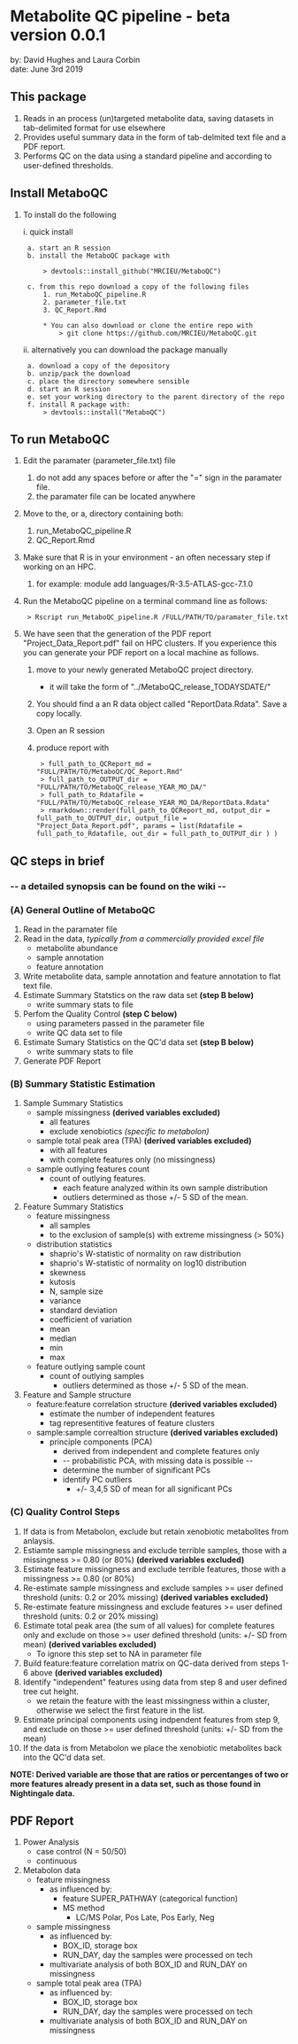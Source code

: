 # Metabolite QC pipeline - beta version 0.0.1

by: David Hughes and Laura Corbin	
date: June 3rd 2019

## This package
1. Reads in an process (un)targeted metabolite data, saving datasets in tab-delimited format for use elsewhere
2. Provides useful summary data in the form of tab-delmited text file and a PDF report.
3. Performs QC on the data using a standard pipeline and according to user-defined thresholds.

## Install MetaboQC
1. To install do the following
	
	 i. quick install
	
		a. start an R session
		b. install the MetaboQC package with

			> devtools::install_github("MRCIEU/MetaboQC")

		c. from this repo download a copy of the following files
			1. run_MetaboQC_pipeline.R
			2. parameter_file.txt
			3. QC_Report.Rmd
			
			* You can also download or clone the entire repo with
				> git clone https://github.com/MRCIEU/MetaboQC.git

	ii. alternatively you can download the package manually

		a. download a copy of the depository
		b. unzip/pack the download
		c. place the directory somewhere sensible
		d. start an R session
		e. set your working directory to the parent directory of the repo
		f. install R package with: 
			> devtools::install("MetaboQC")


## To run MetaboQC

1. Edit the paramater (parameter_file.txt) file
	1.	do not add any spaces before or after the "=" sign in the paramater file.
	2. the paramater file can be located anywhere
2. Move to the, or a, directory containing both:
	1. run_MetaboQC_pipeline.R
	2. QC_Report.Rmd
3. Make sure that R is in your environment - an often necessary step if working on an HPC.
	1. for example: module add languages/R-3.5-ATLAS-gcc-7.1.0
4. Run the MetaboQC pipeline on a terminal command line as follows:
		
		> Rscript run_MetaboQC_pipeline.R /FULL/PATH/TO/paramater_file.txt

5. We have seen that the generation of the PDF report "Project_Data_Report.pdf" fail on HPC clusters. If you experience this you can generate your PDF report on a local machine as follows.
	1. move to your newly generated MetaboQC project directory. 
		* it will take the form of "../MetaboQC_release_TODAYSDATE/"
	2. You should find a an R data object called "ReportData.Rdata". Save a copy locally.
	3. Open an R session
	4. produce report with
		
			> full_path_to_QCReport_md = "FULL/PATH/TO/MetaboQC/QC_Report.Rmd"
			> full_path_to_OUTPUT_dir = "FULL/PATH/TO/MetaboQC_release_YEAR_MO_DA/"
			> full_path_to_Rdatafile = "FULL/PATH/TO/MetaboQC_release_YEAR_MO_DA/ReportData.Rdata"
			> rmarkdown::render(full_path_to_QCReport_md, output_dir = full_path_to_OUTPUT_dir, output_file = "Project_Data_Report.pdf", params = list(Rdatafile = full_path_to_Rdatafile, out_dir = full_path_to_OUTPUT_dir ) )


## QC steps in brief

### -- a detailed synopsis can be found on the wiki --

### (A) General Outline of MetaboQC
1. Read in the paramater file
2. Read in the data, *typically from a commercially provided excel file*
	* metabolite abundance
	* sample annotation
	* feature annotation
3. Write metabolite data, sample annotation and feature annotation to flat text file.
4. Estimate Summary Statstics on the raw data set **(step B below)**
	* write summary stats to file
5. Perfom the Quality Control **(step C below)**
	* using parameters passed in the parameter file 
	* write QC data set to file
6. Estimate Sumary Statistics on the QC'd data set **(step B below)**
	* write summary stats to file
7. Generate PDF Report

### (B) Summary Statistic Estimation
1. Sample Summary Statistics
	* sample missingness **(derived variables excluded)**
		+ all features
		+ exclude xenobiotics *(specific to metabolon)*
	* sample total peak area (TPA) **(derived variables excluded)**
		+ with all features 
		+ with complete features only (no missingness) 
	* sample outlying features count
		+ count of outlying features. 
			+ each feature analyzed within its own sample distribution
			+ outliers determined as those +/- 5 SD of the mean.
2. Feature Summary Statistics
	* feature missingness
		+ all samples
		+ to the exclusion of sample(s) with extreme missingness (> 50%)
	* distribution statistics
		+ shaprio's W-statistic of normality on raw distribution
		+ shaprio's W-statistic of normality on log10 distribution
		+ skewness
		+ kutosis
		+ N, sample size
		+ variance
		+ standard deviation
		+ coefficient of variation
		+ mean
		+ median
		+ min
		+ max
	* feature outlying sample count
		+ count of outlying samples 
			+ outliers determined as those +/- 5 SD of the mean.
3. Feature and Sample structure
	* feature:feature correlation structure **(derived variables excluded)**
		+ estimate the number of independent features
		+ tag representitive features of feature clusters
	* sample:sample correaltion structure **(derived variables excluded)**
		+ principle components (PCA)
			* derived from independent and complete features only
			* -- probabilistic PCA, with missing data is possible --
			* determine the number of significant PCs
			* identify PC outliers
				* +/- 3,4,5 SD of mean for all significant PCs

### (C) Quality Control Steps
1. If data is from Metabolon, exclude but retain xenobiotic metabolites from anlaysis.
2. Estiamte sample missingness and exclude terrible samples, those with a missingness >= 0.80 (or 80%) **(derived variables excluded)**
3. Estimate feature missingness and exclude terrible features, those with a missingness >= 0.80 (or 80%)
4. Re-estimate sample missingness and exclude samples >= user defined threshold (units: 0.2 or 20% missing) **(derived variables excluded)**
5. Re-estimate feature missingness and exclude features >= user defined threshold (units: 0.2 or 20% missing)
6. Estimate total peak area (the sum of all values) for complete features only and exclude on those >= user defined threshold (units: +/- SD from mean)  **(derived variables excluded)**
	* To ignore this step set to NA in parameter file
8. Build feature:feature correlation matrix on QC-data derived from steps 1-6 above **(derived variables excluded)**
9. Identify "independent" features using data from step 8 and user defined tree cut height.
	* we retain the feature with the least missingness within a cluster, otherwise we select the first feature in the list. 	
10. Estimate principal components using indpendent features from step 9, and exclude on those >= user defined threshold (units: +/- SD from the mean)
11. If the data is from Metabolon we place the xenobiotic metabolites back into the QC'd data set. 


**NOTE: Derived variable are those that are ratios or percentanges of two or more features already present in a data set, such as those found in Nightingale data.**

## PDF Report

1. Power Analysis
	* case control (N = 50/50) 
	* continuous
2. Metabolon data
	* feature missingness
		+ as influenced by:
			+ feature SUPER_PATHWAY (categorical function)
			+ MS method
				+ LC/MS Polar, Pos Late, Pos Early, Neg
	* sample missingness
		+ as influenced by:
			+ BOX_ID, storage box
			+ RUN_DAY, day the samples were processed on tech
		+ multivariate analysis of both BOX_ID and RUN_DAY on missingness
	* sample total peak area (TPA)
		+ as influenced by:
			+ BOX_ID, storage box
			+ RUN_DAY, day the samples were processed on tech
		+ multivariate analysis of both BOX_ID and RUN_DAY on missingness
	
